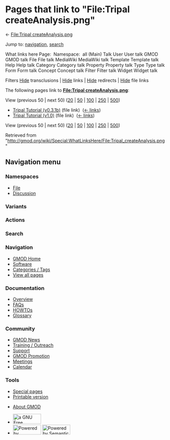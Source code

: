 <div id="mw-page-base" class="noprint">

</div>

<div id="mw-head-base" class="noprint">

</div>

<div id="content" class="mw-body" role="main">

<span id="top"></span>

<div id="mw-js-message" style="display:none;">

</div>



# <span dir="auto">Pages that link to "File:Tripal createAnalysis.png"</span>

<div id="bodyContent">

<div id="contentSub">

← [File:Tripal
createAnalysis.png](/wiki/File:Tripal_createAnalysis.png "File:Tripal createAnalysis.png")

</div>

<div id="jump-to-nav" class="mw-jump">

Jump to: [navigation](#mw-navigation), [search](#p-search)

</div>

<div id="mw-content-text">

What links here Page:  Namespace:  all (Main) Talk User User talk GMOD
GMOD talk File File talk MediaWiki MediaWiki talk Template Template talk
Help Help talk Category Category talk Property Property talk Type Type
talk Form Form talk Concept Concept talk Filter Filter talk Widget
Widget talk

Filters
[Hide](/mediawiki/index.php?title=Special:WhatLinksHere/File:Tripal_createAnalysis.png&hidetrans=1 "Special:WhatLinksHere/File:Tripal createAnalysis.png")
transclusions \|
[Hide](/mediawiki/index.php?title=Special:WhatLinksHere/File:Tripal_createAnalysis.png&hidelinks=1 "Special:WhatLinksHere/File:Tripal createAnalysis.png")
links \|
[Hide](/mediawiki/index.php?title=Special:WhatLinksHere/File:Tripal_createAnalysis.png&hideredirs=1 "Special:WhatLinksHere/File:Tripal createAnalysis.png")
redirects \|
[Hide](/mediawiki/index.php?title=Special:WhatLinksHere/File:Tripal_createAnalysis.png&hideimages=1 "Special:WhatLinksHere/File:Tripal createAnalysis.png")
file links

The following pages link to **[File:Tripal
createAnalysis.png](/wiki/File:Tripal_createAnalysis.png "File:Tripal createAnalysis.png")**:

View (previous 50 \| next 50)
([20](/mediawiki/index.php?title=Special:WhatLinksHere/File:Tripal_createAnalysis.png&limit=20 "Special:WhatLinksHere/File:Tripal createAnalysis.png")
\|
[50](/mediawiki/index.php?title=Special:WhatLinksHere/File:Tripal_createAnalysis.png&limit=50 "Special:WhatLinksHere/File:Tripal createAnalysis.png")
\|
[100](/mediawiki/index.php?title=Special:WhatLinksHere/File:Tripal_createAnalysis.png&limit=100 "Special:WhatLinksHere/File:Tripal createAnalysis.png")
\|
[250](/mediawiki/index.php?title=Special:WhatLinksHere/File:Tripal_createAnalysis.png&limit=250 "Special:WhatLinksHere/File:Tripal createAnalysis.png")
\|
[500](/mediawiki/index.php?title=Special:WhatLinksHere/File:Tripal_createAnalysis.png&limit=500 "Special:WhatLinksHere/File:Tripal createAnalysis.png"))

- [Tripal Tutorial
  (v0.3.1b)](/wiki/Tripal_Tutorial_(v0.3.1b) "Tripal Tutorial (v0.3.1b)")
  (file link) ‎ <span class="mw-whatlinkshere-tools">([←
  links](/mediawiki/index.php?title=Special:WhatLinksHere&target=Tripal+Tutorial+%28v0.3.1b%29 "Special:WhatLinksHere"))</span>
- [Tripal Tutorial
  (v1.0)](/wiki/Tripal_Tutorial_(v1.0) "Tripal Tutorial (v1.0)") (file
  link) ‎ <span class="mw-whatlinkshere-tools">([←
  links](/mediawiki/index.php?title=Special:WhatLinksHere&target=Tripal+Tutorial+%28v1.0%29 "Special:WhatLinksHere"))</span>

View (previous 50 \| next 50)
([20](/mediawiki/index.php?title=Special:WhatLinksHere/File:Tripal_createAnalysis.png&limit=20 "Special:WhatLinksHere/File:Tripal createAnalysis.png")
\|
[50](/mediawiki/index.php?title=Special:WhatLinksHere/File:Tripal_createAnalysis.png&limit=50 "Special:WhatLinksHere/File:Tripal createAnalysis.png")
\|
[100](/mediawiki/index.php?title=Special:WhatLinksHere/File:Tripal_createAnalysis.png&limit=100 "Special:WhatLinksHere/File:Tripal createAnalysis.png")
\|
[250](/mediawiki/index.php?title=Special:WhatLinksHere/File:Tripal_createAnalysis.png&limit=250 "Special:WhatLinksHere/File:Tripal createAnalysis.png")
\|
[500](/mediawiki/index.php?title=Special:WhatLinksHere/File:Tripal_createAnalysis.png&limit=500 "Special:WhatLinksHere/File:Tripal createAnalysis.png"))

</div>

<div class="printfooter">

Retrieved from
"<http://gmod.org/wiki/Special:WhatLinksHere/File:Tripal_createAnalysis.png>"

</div>

<div id="catlinks" class="catlinks catlinks-allhidden">

</div>

<div class="visualClear">

</div>

</div>

</div>

<div id="mw-navigation">

## Navigation menu

<div id="mw-head">



<div id="left-navigation">

<div id="p-namespaces" class="vectorTabs" role="navigation"
aria-labelledby="p-namespaces-label">

### Namespaces

- <span id="ca-nstab-image"><a href="/wiki/File:Tripal_createAnalysis.png" accesskey="c"
  title="View the file page [c]">File</a></span>
- <span id="ca-talk"><a
  href="/mediawiki/index.php?title=File_talk:Tripal_createAnalysis.png&amp;action=edit&amp;redlink=1"
  accesskey="t"
  title="Discussion about the content page [t]">Discussion</a></span>

</div>

<div id="p-variants" class="vectorMenu emptyPortlet" role="navigation"
aria-labelledby="p-variants-label">

### 

### Variants[](#)

<div class="menu">

</div>

</div>

</div>

<div id="right-navigation">



<div id="p-cactions" class="vectorMenu emptyPortlet" role="navigation"
aria-labelledby="p-cactions-label">

### Actions[](#)

<div class="menu">

</div>

</div>

<div id="p-search" role="search">

### Search

<div id="simpleSearch">

</div>

</div>

</div>

</div>

<div id="mw-panel">

<div id="p-logo" role="banner">

<a href="/wiki/Main_Page"
style="background-image: url(http://gmod.org/images/GMOD-cogs.png);"
title="Visit the main page"></a>

</div>

<div id="p-Navigation" class="portal" role="navigation"
aria-labelledby="p-Navigation-label">

### Navigation

<div class="body">

- <span id="n-GMOD-Home">[GMOD Home](/wiki/Main_Page)</span>
- <span id="n-Software">[Software](/wiki/GMOD_Components)</span>
- <span id="n-Categories-.2F-Tags">[Categories /
  Tags](/wiki/Categories)</span>
- <span id="n-View-all-pages">[View all
  pages](/wiki/Special:AllPages)</span>

</div>

</div>

<div id="p-Documentation" class="portal" role="navigation"
aria-labelledby="p-Documentation-label">

### Documentation

<div class="body">

- <span id="n-Overview">[Overview](/wiki/Overview)</span>
- <span id="n-FAQs">[FAQs](/wiki/Category:FAQ)</span>
- <span id="n-HOWTOs">[HOWTOs](/wiki/Category:HOWTO)</span>
- <span id="n-Glossary">[Glossary](/wiki/Glossary)</span>

</div>

</div>

<div id="p-Community" class="portal" role="navigation"
aria-labelledby="p-Community-label">

### Community

<div class="body">

- <span id="n-GMOD-News">[GMOD News](/wiki/GMOD_News)</span>
- <span id="n-Training-.2F-Outreach">[Training /
  Outreach](/wiki/Training_and_Outreach)</span>
- <span id="n-Support">[Support](/wiki/Support)</span>
- <span id="n-GMOD-Promotion">[GMOD
  Promotion](/wiki/GMOD_Promotion)</span>
- <span id="n-Meetings">[Meetings](/wiki/Meetings)</span>
- <span id="n-Calendar">[Calendar](/wiki/Calendar)</span>

</div>

</div>

<div id="p-tb" class="portal" role="navigation"
aria-labelledby="p-tb-label">

### Tools

<div class="body">

- <span id="t-specialpages"><a href="/wiki/Special:SpecialPages" accesskey="q"
  title="A list of all special pages [q]">Special pages</a></span>
- <span id="t-print"><a
  href="/mediawiki/index.php?title=Special:WhatLinksHere/File:Tripal_createAnalysis.png&amp;printable=yes"
  rel="alternate" accesskey="p"
  title="Printable version of this page [p]">Printable version</a></span>

</div>

</div>

</div>

</div>

<div id="footer" role="contentinfo">

- <span id="footer-places-about">[About
  GMOD](/wiki/GMOD:About "GMOD:About")</span>

<!-- -->

- <span id="footer-copyrightico">[<img src="http://www.gnu.org/graphics/gfdl-logo-small.png" width="88"
  height="31" alt="a GNU Free Documentation License" />](http://www.gnu.org/licenses/fdl-1.3.html)</span>
- <span id="footer-poweredbyico">[<img src="/mediawiki/skins/common/images/poweredby_mediawiki_88x31.png"
  width="88" height="31" alt="Powered by MediaWiki" />](//www.mediawiki.org/)
  [<img
  src="/mediawiki/extensions/SemanticMediaWiki/includes/../resources/images/smw_button.png"
  width="88" height="31" alt="Powered by Semantic MediaWiki" />](https://www.semantic-mediawiki.org/wiki/Semantic_MediaWiki)</span>

<div style="clear:both">

</div>

</div>
